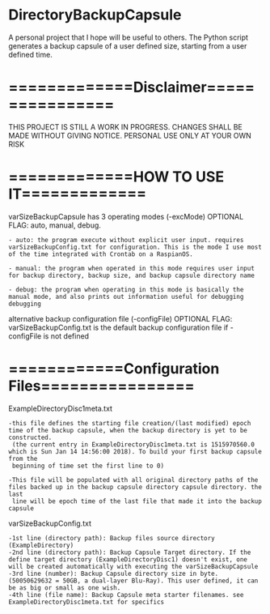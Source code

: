 # DirectoryBackupCapsule
A personal project that I hope will be useful to others. The Python script generates a backup capsule of a user defined size, starting from a user defined time.

# =============Disclaimer================
THIS PROJECT IS STILL A WORK IN PROGRESS. CHANGES SHALL BE MADE WITHOUT GIVING NOTICE. PERSONAL USE ONLY AT YOUR OWN RISK

# =============HOW TO USE IT=============
varSizeBackupCapsule has 3 operating modes (-excMode) OPTIONAL FLAG: auto, manual, debug.

	- auto: the program execute without explicit user input. requires varSizeBackupConfig.txt for configuration. This is the mode I use most of the time integrated with Crontab on a RaspianOS.

	- manual: the program when operated in this mode requires user input for backup directory, backup size, and backup capsule directory name

	- debug: the program when operating in this mode is basically the manual mode, and also prints out information useful for debugging debugging

alternative backup configuration file (-configFile) OPTIONAL FLAG: varSizeBackupConfig.txt is the default backup configuration file if -configFile is not defined 

# ============Configuration Files================
ExampleDirectoryDisc1meta.txt

	-this file defines the starting file creation/(last modified) epoch time of the backup capsule, when the backup directory is yet to be constructed.
	 (the current entry in ExampleDirectoryDisc1meta.txt is 1515970560.0 which is Sun Jan 14 14:56:00 2018). To build your first backup capsule from the
	 beginning of time set the first line to 0)

	-This file will be populated with all original directory paths of the files backed up in the backup capsule directory capsule directory. the last
	 line will be epoch time of the last file that made it into the backup capsule

varSizeBackupConfig.txt

	-1st line (directory path): Backup files source directory (ExampleDirectory)
	-2nd line (directory path): Backup Capsule Target directory. If the define target directory (ExampleDirectoryDisc1) doesn't exist, one will be created automatically with executing the varSizeBackupCapsule
	-3rd line (number): Backup Capsule directory size in byte. (50050629632 = 50GB, a dual-layer Blu-Ray). This user defined, it can be as big or small as one wish.
	-4th line (file name): Backup Capsule meta starter filenames. see ExampleDirectoryDisc1meta.txt for specifics
